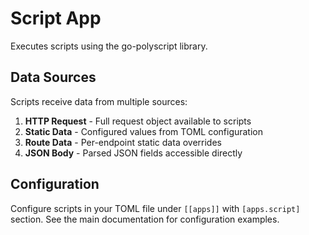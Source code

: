 # Script App

Executes scripts using the go-polyscript library.

## Data Sources

Scripts receive data from multiple sources:

1. **HTTP Request** - Full request object available to scripts
2. **Static Data** - Configured values from TOML configuration
3. **Route Data** - Per-endpoint static data overrides
4. **JSON Body** - Parsed JSON fields accessible directly

## Configuration

Configure scripts in your TOML file under `[[apps]]` with `[apps.script]` section. See the main documentation for configuration examples.